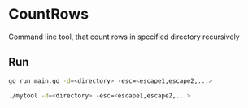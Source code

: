 # CountRows
Command line tool, that count rows in specified directory recursively 

## Run

```bash
go run main.go -d=<directory> -esc=<escape1,escape2,...>

./mytool -d=<directory> -esc=<escape1,escape2,...>
```
